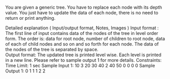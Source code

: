 You are given a generic tree. You have to replace each node with its depth value. You just have to update the data of each node, there is no need to return or print anything.

Detailed explanation ( Input/output format, Notes, Images )
Input format :
The first line of input contains data of the nodes of the tree in level order form. The order is: data for root node, number of children to root node, data of each of child nodes and so on and so forth for each node. The data of the nodes of the tree is separated by space.  
Output format:
The updated tree is printed level wise. Each level is printed in a new line. Please refer to sample output 1 for more details. 
Constraints:
Time Limit: 1 sec
Sample Input 1:
10 3 20 30 40 2 40 50 0 0 0 0 
Sample Output 1:
0 
1 1 1 
2 2



